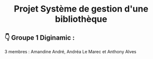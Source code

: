 <h1 align="center">Projet Système de gestion d'une bibliothèque</h1>

## :point_down: Groupe 1 Diginamic :
3 membres : Amandine André, Andréa Le Marec et Anthony Alves
